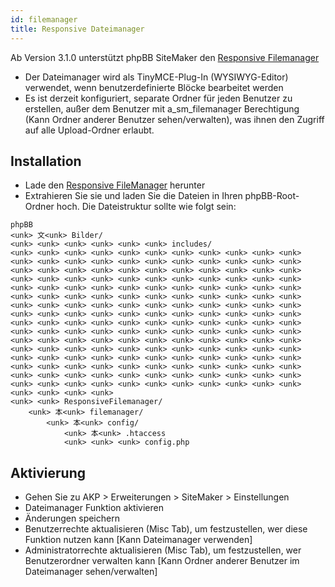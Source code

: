 ```yaml
---
id: filemanager
title: Responsive Dateimanager
---
```


Ab Version 3.1.0 unterstützt phpBB SiteMaker den [Responsive Filemanager](http://responsivefilemanager.com)

* Der Dateimanager wird als TinyMCE-Plug-In (WYSIWYG-Editor) verwendet, wenn benutzerdefinierte Blöcke bearbeitet werden
* Es ist derzeit konfiguriert, separate Ordner für jeden Benutzer zu erstellen, außer dem Benutzer mit a_sm_filemanager Berechtigung (Kann Ordner anderer Benutzer sehen/verwalten), was ihnen den Zugriff auf alle Upload-Ordner erlaubt.

## Installation

* Lade den [Responsive FileManager](http://responsivefilemanager.com/index.php#sthash.5UrnhjX2.dpbs) herunter
* Extrahieren Sie sie und laden Sie die Dateien in Ihren phpBB-Root-Ordner hoch. Die Dateistruktur sollte wie folgt sein:

```text
phpBB
<unk> 文<unk> Bilder/
<unk> <unk> <unk> <unk> <unk> <unk> includes/
<unk> <unk> <unk> <unk> <unk> <unk> <unk> <unk> <unk> <unk> <unk> <unk> <unk> <unk> <unk> <unk> <unk> <unk> <unk> <unk> <unk> <unk> <unk> <unk> <unk> <unk> <unk> <unk> <unk> <unk> <unk> <unk> <unk> <unk> <unk> <unk> <unk> <unk> <unk> <unk> <unk> <unk> <unk> <unk> <unk> <unk> <unk> <unk> <unk> <unk> <unk> <unk> <unk> <unk> <unk> <unk> <unk> <unk> <unk> <unk> <unk> <unk> <unk> <unk> <unk> <unk> <unk> <unk> <unk> <unk> <unk> <unk> <unk> <unk> <unk> <unk> <unk> <unk> <unk> <unk> <unk> <unk> <unk> <unk> <unk> <unk> <unk> <unk> <unk> <unk> <unk> <unk> <unk> <unk> <unk> <unk> <unk> <unk> <unk> <unk> <unk> <unk> <unk> <unk> <unk> <unk> <unk> <unk> <unk> <unk> <unk> <unk> <unk> <unk> <unk> <unk> <unk> <unk> <unk> <unk> <unk> <unk> <unk> <unk> <unk> <unk> <unk> <unk> <unk> <unk> <unk> <unk> <unk> <unk> <unk> <unk> <unk> <unk> <unk> <unk> <unk> <unk> <unk> <unk> <unk> <unk> <unk> <unk> <unk> <unk> <unk> <unk> <unk> <unk> <unk> <unk> <unk> <unk> <unk> <unk> <unk> <unk> <unk> <unk> <unk> <unk> <unk> <unk> <unk> <unk> <unk> <unk> <unk> <unk> <unk> <unk> <unk> <unk> <unk> <unk>
<unk> <unk> ResponsiveFilemanager/
    <unk> 本<unk> filemanager/
        <unk> 本<unk> config/
            <unk> 本<unk> .htaccess
            <unk> <unk> <unk> config.php
```

## Aktivierung

* Gehen Sie zu AKP > Erweiterungen > SiteMaker > Einstellungen
* Dateimanager Funktion aktivieren
* Änderungen speichern
* Benutzerrechte aktualisieren (Misc Tab), um festzustellen, wer diese Funktion nutzen kann [Kann Dateimanager verwenden]
* Administratorrechte aktualisieren (Misc Tab), um festzustellen, wer Benutzerordner verwalten kann [Kann Ordner anderer Benutzer im Dateimanager sehen/verwalten]